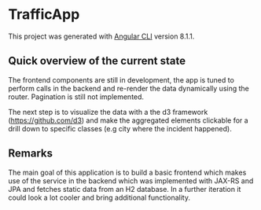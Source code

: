 # TrafficApp

This project was generated with [Angular CLI](https://github.com/angular/angular-cli) version 8.1.1.

## Quick overview of the current state

The frontend components are still in development, the app is tuned to perform calls in the backend and re-render the data dynamically using the router. Pagination is still not implemented.

The next step is to visualize the data with a the d3 framework (https://github.com/d3) and make the aggregated elements clickable for a drill down to specific classes (e.g city where the incident happened).

## Remarks

The main goal of this application is to build a basic frontend which makes use of the service in the backend which was implemented with JAX-RS and JPA and fetches static data from an H2 database. In a further iteration it could look a lot cooler and bring additional functionality.
